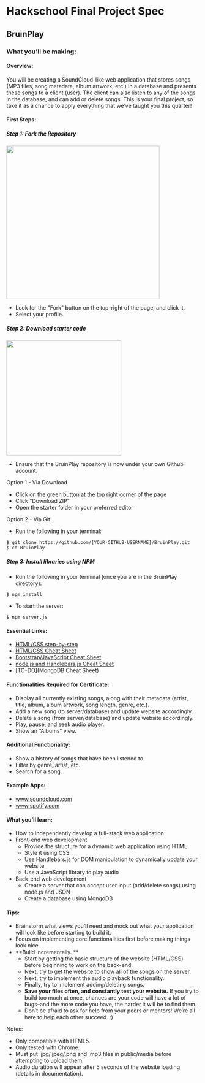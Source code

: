# Hackschool Final Project Spec

## BruinPlay

### What you’ll be making:

#### Overview:

You will be creating a SoundCloud-like web application that stores songs (MP3 files, song metadata, album artwork, etc.) in a database and presents these songs to a client (user). The client can also listen to any of the songs in the database, and can add or delete songs. This is your final project, so take it as a chance to apply everything that we’ve taught you this quarter!

#### First Steps:

##### Step 1: Fork the Repository

<img src="https://lh6.googleusercontent.com/qftHqJjw8ullF4sEGYoMKMnVDTmkB-lTz2lC5GEpnZfIwr6Ex2eD_yi5nn4QREFe-LR47IUpWiZSlTcYv-Uyc_H0odIYaQdKAwGXQKl112XoE7RkN_rho1DbGq7wCWA6H0cwUmSc" width="400px">

- Look for the "Fork" button on the top-right of the page, and click it.
- Select your profile.

##### Step 2: Download starter code

<img src="https://lh6.googleusercontent.com/pEVIvTfmqZDckInyeHxMb18PswSmEnYuzsufzaJoeTtCIL1ikgbHnRIAwN3HIA-41VmogbYOoDKlyJhAkN2qdtUUE0EAdy2D-qXjAy8mL_R2GmU10FNfNSVrMnN1D9Q90P1tOHYk" width="300px">

- Ensure that the BruinPlay repository is now under your own Github account.

Option 1 - Via Download

- Click on the green button at the top right corner of the page
- Click "Download ZIP"
- Open the starter folder in your preferred editor

Option 2 - Via Git

- Run the following in your terminal:

```
$ git clone https://github.com/[YOUR-GITHUB-USERNAME]/BruinPlay.git
$ cd BruinPlay
```

##### Step 3: Install libraries using NPM

- Run the following in your terminal (once you are in the BruinPlay directory):

```
$ npm install
```

- To start the server:

```
$ npm server.js
```

#### Essential Links:

- <a href="https://github.com/acm-hackschool-f17/Resources/blob/master/html-css-step-by-step.md">HTML/CSS step-by-step</a>
- <a href="https://github.com/acm-hackschool-f17/Resources/blob/master/Hack-Session-1-README.md">HTML/CSS Cheat Sheet</a>
- <a href="https://github.com/acm-hackschool-f17/Resources/blob/master/Learn-Session-2-README.md">Bootstrap/JavaScript Cheat Sheet</a>
- <a href="https://github.com/acm-hackschool-f17/Resources/blob/master/nodejs-handlebars-README.md">node.js and Handlebars.js Cheat Sheet</a>
- [TO-DO]\(MongoDB Cheat Sheet)

#### Functionalities Required for Certificate:

- Display all currently existing songs, along with their metadata (artist, title, album, album artwork, song length, genre, etc.).
- Add a new song (to server/database) and update website accordingly.
- Delete a song (from server/database) and update website accordingly.
- Play, pause, and seek audio player.
- Show an “Albums” view.

#### Additional Functionality:

- Show a history of songs that have been listened to.
- Filter by genre, artist, etc.
- Search for a song.

#### Example Apps:

- www.soundcloud.com
- www.spotify.com

#### What you’ll learn:

- How to independently develop a full-stack web application
- Front-end web development
  - Provide the structure for a dynamic web application using HTML
  - Style it using CSS
  - Use Handlebars.js for DOM manipulation to dynamically update your website
  - Use a JavaScript library to play audio
- Back-end web development
  - Create a server that can accept user input (add/delete songs) using node.js and JSON
  - Create a database using MongoDB

#### Tips:

- Brainstorm what views you’ll need and mock out what your application will look like before starting to build it.
- Focus on implementing core functionalities first before making things look nice.
- **Build incrementally. **
  - Start by getting the basic structure of the website (HTML/CSS) before beginning to work on the back-end.
  - Next, try to get the website to show all of the songs on the server.
  - Next, try to implement the audio playback functionality.
  - Finally, try to implement adding/deleting songs.
  - **Save your files often, and constantly test your website.** If you try to build too much at once, chances are your code will have a lot of bugs–and the more code you have, the harder it will be to find them.
  - Don’t be afraid to ask for help from your peers or mentors! We’re all here to help each other succeed. :)
  
Notes:
- Only compatible with HTML5.
- Only tested with Chrome.
- Must put .jpg/.jpeg/.png and .mp3 files in public/media before attempting to upload them.
- Audio duration will appear after 5 seconds of the website loading (details in documentation).

